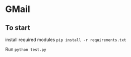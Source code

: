 # GMail

## To start

install required modules
`pip install -r requirements.txt`

Run
`python test.py`



